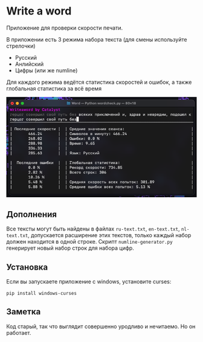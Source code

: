 # Write a word
Приложение для проверки скорости печати.

В приложении есть 3 режима набора текста (для смены используйте стрелочки)
* Русский
* Анлийский
* Цифры (или же numline)

Для каждого режима ведётся статистика скоростей и ошибок, а также глобальная статистика за всё время

![sample](./img/sample.png)

## Дополнения
Все тексты могут быть найдены в файлах `ru-text.txt`, `en-text.txt`, `nl-text.txt`, допускается расширение этих текстов, только каждый набор должен находится в одной строке. 
Скрипт `numline-generator.py` генерирует новый набор строк для набора цифр. 

## Установка
Если вы запускаете приложение с windows, установите curses:

```
pip install windows-curses
```

## Заметка
Код старый, так что выглядит совершенно уродливо и нечитаемо. Но он работает.
